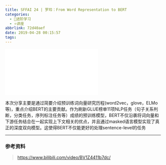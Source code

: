 ```yaml
---
title: SFFAI 24 | 罗玲：From Word Representation to BERT
categories:
  - 🌙进阶学习
  - ⭐讲座
abbrlink: 72d40aef
date: 2019-04-28 00:15:57
tags:
---
```


<iframe src="//player.bilibili.com/player.html?aid=50772422&bvid=BV1Z4411b7dc&cid=88876278&p=1" scrolling="no" border="0" frameborder="no" framespacing="0" allowfullscreen="true"> </iframe>

本次分享主要是通过简要介绍预训练词向量研究历程(word2vec，glove，ELMo等)，重点介绍BERT的主要贡献。作为刷新GLUE榜单11项NLP任务（句子关系判断，分类任务，序列标注任务等）成绩的预训练模型，BERT不仅沿袭将词向量和下游任务结合在一起实现上下文相关的优点，并且通过masked语言模型实现了真正的深度双向模型。这使得BERT不仅能更好的处理sentence-level的任务

<!--more-->

***

### 参考资料

> <https://www.bilibili.com/video/BV1Z4411b7dc/>
